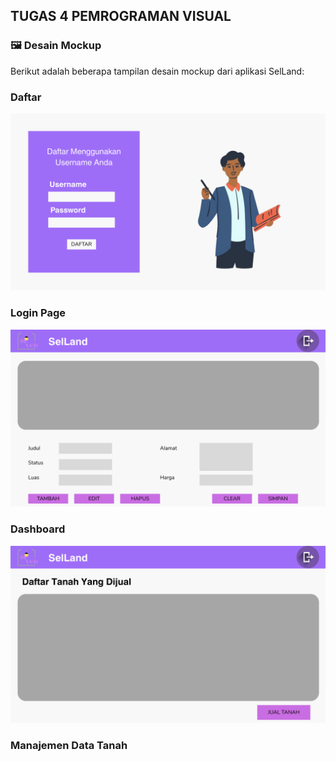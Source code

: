 ## TUGAS 4 PEMROGRAMAN VISUAL

### 🖼️ Desain Mockup

Berikut adalah beberapa tampilan desain mockup dari aplikasi SelLand:

### Daftar 
![Dashboard](Design/Daftar.png)

### Login Page
![Login Page](Design/Login.png)

### Dashboard
![Dashboard](Design/Dashboard.png)

### Manajemen Data Tanah
